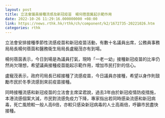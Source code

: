 ```yaml
---
layout: post
title: 立法會議員接種流感及新冠疫苗　楊何蓓茵冀起示範作用
date: 2022-10-26 11:29:16.000000000 +08:00
link: https://news.rthk.hk/rthk/ch/component/k2/1672735-20221026.htm
categories: rthk
---
```


立法會安排接種季節性流感疫苗和新冠疫苗活動，有數十名議員出席，公務員事務局局長楊何蓓茵和醫務衞生局局長盧寵茂亦有到場。

楊何蓓茵表示，今日到場是為議員打氣，現時「一老一幼」接種新冠疫苗的比率仍然尚欠理想，希望議員接種疫苗能起示範作用，增加市民打針的信心。

盧寵茂表示，政府司局長已經接種了流感疫苗，今日議員亦接種，希望以身作則鼓勵市民於冬季流感到來前疫苗接種。

同時接種流感和新冠疫苗的立法會主席梁君說，過去3年由於新冠疫情防疫措施，本港流感個案大減，市民對流感免疫力下降，專家指出若同時感染流感和新冠病毒，死亡風險較一般人高6倍，亦較只感染新冠病毒的人士高兩倍，呼籲市民盡快接種。

